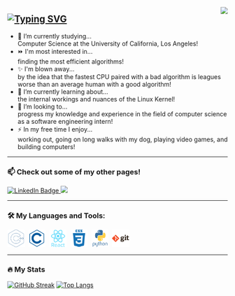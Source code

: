 <a href="https://visitorbadge.io/status?path=https%3A%2F%2Fgithub.com%2Fleo-xliu"><img align="right" src="https://api.visitorbadge.io/api/visitors?path=https%3A%2F%2Fgithub.com%2Fleo-xliu&label=Visits&labelColor=%232075df&countColor=%23d9e3f0&style=flat&labelStyle=upper" /></a>

[![Typing SVG](https://readme-typing-svg.herokuapp.com?font=Fira+Code&size=24&duration=3000&pause=500&multiline=true&width=435&height=70&lines=%F0%9F%91%8B+Hi%2C+I'm+Leo!;Learn+more+about+me+here!+%F0%9F%91%80)](https://git.io/typing-svg)
---

- 🏫 I’m currently studying... </br>
      Computer Science at the University of California, Los Angeles! </br>
- ⏩ I'm most interested in... </br>
      finding the most efficient algorithms!
- ✨ I'm blown away...</br>
      by the idea that the fastest CPU paired with a bad algorithm is leagues worse than an average human with a good algorithm! </br>
- 🌱 I’m currently learning about...</br>
      the internal workings and nuances of the Linux Kernel!
- 💞️ I’m looking to...</br>
      progress my knowledge and experience in the field of computer science as a software engineering intern! </br>
- ⚡ In my free time I enjoy...</br>
      working out, going on long walks with my dog, playing video games, and building computers! </br>

---

### 📫 Check out some of my other pages! 
<div>
   <a href="https://www.linkedin.com/in/leoxiyuliu/">
    <img src="https://img.shields.io/badge/LinkedIn-blue?style=for-the-badge&logo=linkedin&logoColor=white" alt="LinkedIn Badge"/>
  </a>
   <a href="https://leetcode.com/L30XL1U/">
    <img src="https://img.shields.io/badge/dynamic/json?style=for-the-badge&labelColor=black&color=%23ffa116&label=LeetCode&query=solved&url=https%3A%2F%2Fleetcode-badge.vercel.app%2Fapi%2Fusers%2FL30XL1U&logo=leetcode&logoColor=yellow"/>
  </a>
</div>

---

### 🛠️ My Languages and Tools: 
<div>
    <img src="https://github.com/devicons/devicon/blob/master/icons/cplusplus/cplusplus-line.svg" title="C++" alt="C++" width="40" height="40"/>&nbsp;
    <img src="https://github.com/devicons/devicon/blob/master/icons/c/c-line.svg" title="C" alt="C" width="40" height="40"/>&nbsp;
    <img src="https://github.com/devicons/devicon/blob/master/icons/react/react-original-wordmark.svg" title="React" alt="React" width="40" height="40"/>&nbsp;
    <img src="https://github.com/devicons/devicon/blob/master/icons/css3/css3-plain-wordmark.svg"  title="CSS3" alt="CSS" width="40" height="40"/>&nbsp;
    <img src="https://github.com/devicons/devicon/blob/master/icons/python/python-original-wordmark.svg"  title="CSS3" alt="CSS" width="40" height="40"/>&nbsp;
    <img src="https://github.com/devicons/devicon/blob/master/icons/git/git-original-wordmark.svg" title="Git" **alt="Git" width="40" height="40"/>
      
</div>

---

### 🔥 My Stats
[![GitHub Streak](http://github-readme-streak-stats.herokuapp.com?user=leo-xliu&theme=dark&background=000000)](https://git.io/streak-stats)
[![Top Langs](https://github-readme-stats.vercel.app/api/top-langs/?username=leo-xliu&layout=compact)](https://github.com/anuraghazra/github-readme-stats)


<!---
leo-xliu/leo-xliu is a ✨ special ✨ repository because its `README.md` (this file) appears on your GitHub profile.
You can click the Preview link to take a look at your changes.
--->
